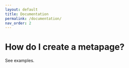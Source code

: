 ```yaml
---
layout: default
title: Documentation
permalink: /documentation/
nav_order: 2
---
```


# How do I create a metapage?

See examples.
